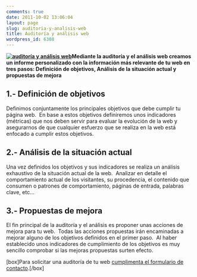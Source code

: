```yaml
---
comments: true
date: 2011-10-02 13:06:04
layout: page
slug: auditoria-y-analisis-web
title: Auditoría y análisis web
wordpress_id: 6308
---
```


**[![auditoría y análisis web](http://www.alvareznavarro.es/wp-content/uploads/2011/09/optimizacion-300x103.jpg)](http://www.alvareznavarro.es/wp-content/uploads/2011/09/optimizacion.jpg)Mediante la auditoría y el análisis web creamos un informe personalizado con la información más relevante de tu web en tres pasos: Definición de objetivos, Análisis de la situación actual y propuestas de mejora**






## 1.- Definición de objetivos


Definimos conjuntamente los principales objetivos que debe cumplir tu página web.  En base a estos objetivos definiremos unos indicadores (métricas) que nos deben servir para evaluar la evolución de la web y asegurarnos de que cualquier esfuerzo que se realiza en la web está enfocado a cumplir estos objetivos.


## 2.- Análisis de la situación actual


Una vez definidos los objetivos y sus indicadores se realiza un análisis exhaustivo de la situación actual de la web.  Analizar en detalle el comportamiento actual de los visitantes, su procedencia, el contenido que consumen o patrones de comportamiento, páginas de entrada, palabras clave, etc...


## 3.- Propuestas de mejora


El fin principal de la auditoría y el análisis es proponer unas acciones de mejora para tu web.  Todas las acciones propuestas irán encaminadas a mejorar alguno de los objetivos definidos en el primer paso.  Al haber establecido unos indicadores de cumplimiento de los objetivos es muy sencillo comprobar si las mejoras propuestas surten efecto.

[box]Para solicitar una auditoría de tu web [cumplimenta el formulario de contacto](http://www.alvareznavarro.es/contactar/).[/box]
